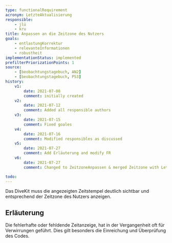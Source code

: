 ```yaml
---
type: functionalRequirement
acronym: LetzteAktualisierung
responsible:
    - jlü
    - kru
title: Anpassen an die Zeitzone des Nutzers
goals: 
    - entlastungKorrektur
    - relevanteInformationen
    - robustheit
implementationStatus: implemented
prefilterPriorizationPoints: 1
source:
    - [beobachtungstagebuch, AN2]
    - [beobachtungstagebuch, PS3]
history:
    v1:
        date: 2021-07-08
        comment: initially created
    v2:
        date: 2021-07-12
        comment: Added all responsible authors
    v3:
        date: 2021-07-15
        comment: Fixed goales
    v4:
        date: 2021-07-16
        comment: Modified responsibles as discussed
    v5: 
        date: 2021-07-27
        comment: Add Erläuterung and modify FR 
    v6: 
        date: 2021-07-27
        comment: Changed to ZeitzoneAnpassen & merged Zeitzone with LetzteAktualisierung

todo:
---
```


Das DiveKit muss die angezeigten Zeitstempel deutlich sichtbar und entsprechend der Zeitzone des Nutzers anzeigen.

## Erläuterung

Die fehlerhafte oder fehldende Zeitanzeige, hat in der Vergangenheit oft für Verwirrungen geführt. Dies gilt besonders die Einreichung und Überprüfung des Codes.